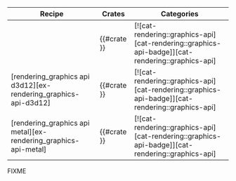 | Recipe | Crates | Categories |
|--------|--------|------------|
| | {{#crate }} | [![cat-rendering::graphics-api][cat-rendering::graphics-api-badge]][cat-rendering::graphics-api] |
| [rendering_graphics api d3d12][ex-rendering_graphics-api-d3d12] | {{#crate }} | [![cat-rendering::graphics-api][cat-rendering::graphics-api-badge]][cat-rendering::graphics-api] |
| [rendering_graphics api metal][ex-rendering_graphics-api-metal] | {{#crate }} | [![cat-rendering::graphics-api][cat-rendering::graphics-api-badge]][cat-rendering::graphics-api] |

<div class="hidden">
FIXME
</div>
